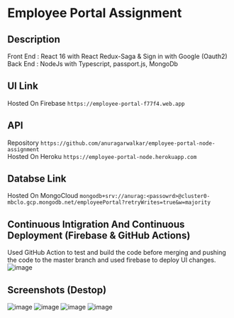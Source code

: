 # Employee Portal Assignment

## Description
Front End : React 16 with React Redux-Saga & Sign in with Google (Oauth2) <br>
Back End : NodeJs with Typescript, passport.js, MongoDb

## UI Link

Hosted On Firebase `https://employee-portal-f77f4.web.app`

## API
Repository `https://github.com/anuragarwalkar/employee-portal-node-assignment` <br>
Hosted On Heroku `https://employee-portal-node.herokuapp.com`

## Databse Link

Hosted On MongoCloud `mongodb+srv://anurag:<passowrd>@cluster0-mbclo.gcp.mongodb.net/employeePortal?retryWrites=true&w=majority`

## Continuous Intigration And Continuous Deployment (Firebase & GitHub Actions)
Used GitHub Action to test and build the code before merging and pushing the code to the master branch and used firebase to deploy UI changes. 
![image](https://user-images.githubusercontent.com/40962778/95698345-455bc280-0c5f-11eb-9c5c-cc0a7324ea70.png)


## Screenshots (Destop)
![image](https://user-images.githubusercontent.com/40962778/95680650-cfbd0b80-0bf8-11eb-81fc-7bb1f5bc1547.png)
![image](https://user-images.githubusercontent.com/40962778/95680655-dba8cd80-0bf8-11eb-8c77-a3d99ab17400.png)
![image](https://user-images.githubusercontent.com/40962778/95680666-fb3ff600-0bf8-11eb-85d5-03dc5a4d2726.png)
![image](https://user-images.githubusercontent.com/40962778/95699563-67a30f80-0c62-11eb-96e8-2df5c101d0bc.png)



